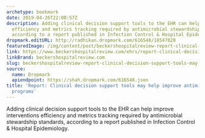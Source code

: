 ```yaml
---
archetype: bookmark
date: 2019-04-26T22:08:57Z
description: Adding clinical decision support tools to the EHR can help improve interventions
  efficiency and metrics tracking required by antimicrobial stewardship standards,
  according to a report published in Infection Control & Hospital Epidemiology.
dropmark.editURL: http://radhikan.dropmark.com/616548/18547828
featuredImage: /img/content/post/beckershospitalreview-report-clinical-decision-support-tools-may-help-improve-antimicrobial-stewardship-programs.jpg
link: https://www.beckershospitalreview.com/ehrs/report-clinical-decision-support-tools-may-help-improve-antimicrobial-stewardship-programs.html
linkBrand: beckershospitalreview.com
slug: beckershospitalreview-report-clinical-decision-support-tools-may-help-improve-antimicrobial-stewardship-programs
source:
  name: Dropmark
  apiendpoint: https://shah.dropmark.com/616548.json
title: 'Report: Clinical decision support tools may help improve antimicrobial stewardship
  programs'
---
```

Adding clinical decision support tools to the EHR can help improve interventions efficiency and metrics tracking required by antimicrobial stewardship standards, according to a report published in Infection Control & Hospital Epidemiology.